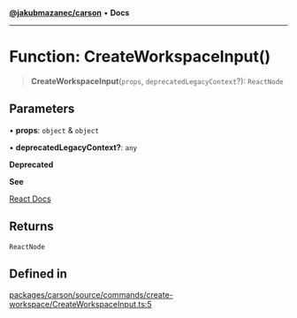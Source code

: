 [**@jakubmazanec/carson**](../README.md) • **Docs**

---

# Function: CreateWorkspaceInput()

> **CreateWorkspaceInput**(`props`, `deprecatedLegacyContext`?): `ReactNode`

## Parameters

• **props**: `object` & `object`

• **deprecatedLegacyContext?**: `any`

**Deprecated**

**See**

[React Docs](https://legacy.reactjs.org/docs/legacy-context.html#referencing-context-in-lifecycle-methods)

## Returns

`ReactNode`

## Defined in

[packages/carson/source/commands/create-workspace/CreateWorkspaceInput.ts:5](https://github.com/jakubmazanec/tools/blob/e8e1a063ee4a3ba5413ab6c19f760853c220a8ce/packages/carson/source/commands/create-workspace/CreateWorkspaceInput.ts#L5)
